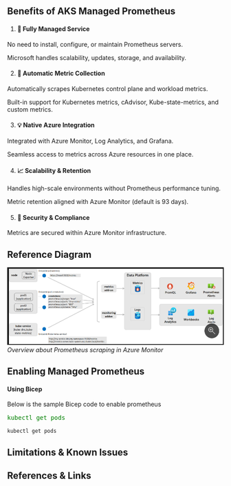 ## Benefits of AKS Managed Prometheus
1. #### 🚀 Fully Managed Service
No need to install, configure, or maintain Prometheus servers.

Microsoft handles scalability, updates, storage, and availability.

2. #### 🔄 Automatic Metric Collection
Automatically scrapes Kubernetes control plane and workload metrics.

Built-in support for Kubernetes metrics, cAdvisor, Kube-state-metrics, and custom metrics.

3. #### 💡 Native Azure Integration
Integrated with Azure Monitor, Log Analytics, and Grafana.

Seamless access to metrics across Azure resources in one place.

4. #### 📈 Scalability & Retention
Handles high-scale environments without Prometheus performance tuning.

Metric retention aligned with Azure Monitor (default is 93 days).

5. #### 🔐 Security & Compliance
Metrics are secured within Azure Monitor infrastructure.

## Reference Diagram
![alt text](image.png)
*Overview about Prometheus scraping in Azure Monitor*

## Enabling Managed Prometheus
#### Using Bicep
Below is the sample Bicep code to enable prometheus

<span style="color: green; font-family: monospace;">kubectl get pods</span>


```
kubectl get pods
```

## Limitations & Known Issues

## References & Links

